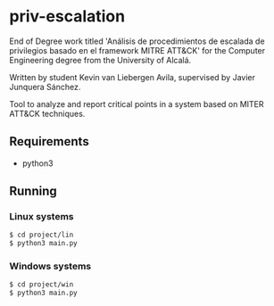 # priv-escalation
End of Degree work titled 'Análisis de procedimientos de escalada de privilegios basado en el framework MITRE ATT&amp;CK' for the Computer Engineering degree from the University of Alcalá.

Written by student Kevin van Liebergen Avila, supervised by Javier Junquera Sánchez.

Tool to analyze and report critical points in a system based on MITER ATT&CK techniques.


## Requirements
- python3


## Running

### Linux systems

```bash
$ cd project/lin
$ python3 main.py
```


### Windows systems

```bash
$ cd project/win
$ python3 main.py
```
